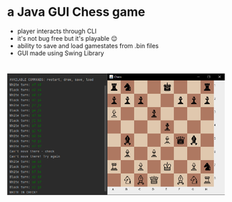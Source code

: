 # a Java GUI Chess game
- player interacts through CLI
- it's not bug free but it's playable 😌
- ability to save and load gamestates from .bin files
- GUI made using Swing Library

<h1 align="center">
  <div>
    <img width="1000" src="https://raw.githubusercontent.com/MarosLodnipeguh/GUI-java-applications/master/GUI%20Project%202%20-%20Chess/chess.png" alt="" />
  </div>
</h1>
